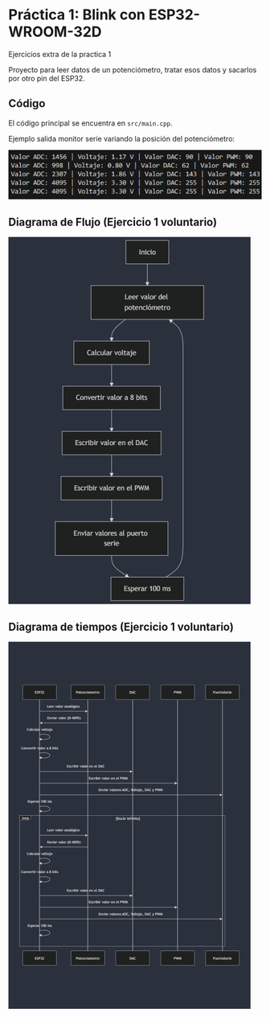 # Práctica 1: Blink con ESP32-WROOM-32D

Ejercicios extra de la practica 1

Proyecto para leer datos de un potenciómetro, tratar esos datos y sacarlos por otro pin del ESP32.

## Código
El código principal se encuentra en `src/main.cpp`.


Ejemplo salida monitor serie variando la posición del potenciómetro:

![Ejemplo salida monitor serie variando la posición del potenciómetro](images/salida_monitorserie_ejercicio1voluntario.png)

## Diagrama de Flujo (Ejercicio 1 voluntario)
![Diagrama de Flujo](images/diagrama_flujo_ejercicio1voluntario.png)

## Diagrama de tiempos (Ejercicio 1 voluntario)
![Diagrama de tiempos](images/diagrama_tiempos_ejercicio1voluntario.png)